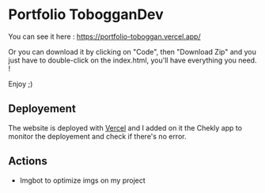 # Portfolio TobogganDev

You can see it here : https://portfolio-toboggan.vercel.app/

Or you can download it by clicking on "Code", then "Download Zip" and you just have to double-click on the index.html, you'll have everything you need. !

Enjoy ;)

## Deployement 

The website is deployed with <a href="https://vercel.com/dashboard">Vercel</a> and I added on it the Chekly app to monitor the deployement and check if there's no error.

## Actions

* Imgbot to optimize imgs on my project